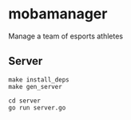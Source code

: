 # mobamanager
Manage a team of esports athletes


## Server
```
make install_deps
make gen_server
```

```
cd server
go run server.go
```